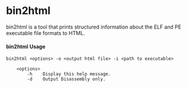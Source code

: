 # bin2html
bin2html is a tool that prints structured information about the ELF and PE executable file formats to HTML. 

#### bin2html Usage
```
bin2html <options> -o <output html file> -i <path to executable>

    <options>
        -h    Display this help message.
        -d    Output Disassembly only.
```
